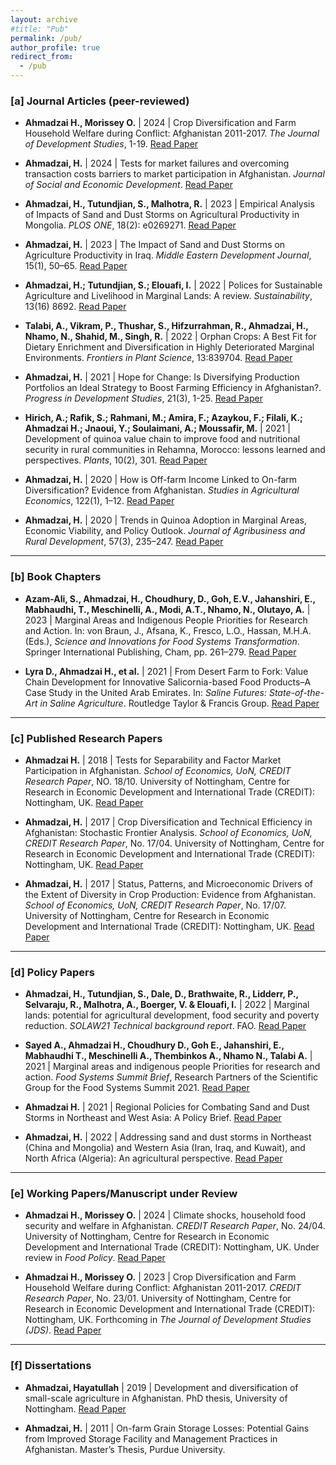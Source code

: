 ```yaml
---
layout: archive
#title: "Pub"
permalink: /pub/
author_profile: true
redirect_from:
  - /pub
---
```


### [a] Journal Articles (peer-reviewed)

- **Ahmadzai H., Morissey O.** | 2024 | Crop Diversification and Farm Household Welfare during Conflict: Afghanistan 2011-2017. *The Journal of Development Studies*, 1-19. [Read Paper](https://doi.org/10.1080/00220388.2024.2404576)

- **Ahmadzai, H.** | 2024 | Tests for market failures and overcoming transaction costs barriers to market participation in Afghanistan. *Journal of Social and Economic Development*. [Read Paper](https://doi.org/10.1007/s40847-024-00364-2)

- **Ahmadzai, H., Tutundjian, S., Malhotra, R.** | 2023 | Empirical Analysis of Impacts of Sand and Dust Storms on Agricultural Productivity in Mongolia. *PLOS ONE*, 18(2): e0269271. [Read Paper](https://doi.org/10.1371/journal.pone.0269271)

- **Ahmadzai, H.** | 2023 | The Impact of Sand and Dust Storms on Agriculture Productivity in Iraq. *Middle Eastern Development Journal*, 15(1), 50–65. [Read Paper](https://doi.org/10.1080/17938120.2023.2166748)

- **Ahmadzai, H.; Tutundjian, S.; Elouafi, I.** | 2022 | Polices for Sustainable Agriculture and Livelihood in Marginal Lands: A review. *Sustainability*, 13(16) 8692. [Read Paper](https://doi.org/10.3390/su13168692)

- **Talabi, A., Vikram, P., Thushar, S., Hifzurrahman, R., Ahmadzai, H., Nhamo, N., Shahid, M., Singh, R.** | 2022 | Orphan Crops: A Best Fit for Dietary Enrichment and Diversification in Highly Deteriorated Marginal Environments. *Frontiers in Plant Science*, 13:839704. [Read Paper](https://doi.org/10.3389/fpls.2022.839704)

- **Ahmadzai, H.** | 2021 | Hope for Change: Is Diversifying Production Portfolios an Ideal Strategy to Boost Farming Efficiency in Afghanistan?. *Progress in Development Studies*, 21(3), 1-25. [Read Paper](https://doi.org/10.1177/14649934211031745)

- **Hirich, A.; Rafik, S.; Rahmani, M.; Amira, F.; Azaykou, F.; Filali, K.; Ahmadzai H.; Jnaoui, Y.; Soulaimani, A.; Moussafir, M.** | 2021 | Development of quinoa value chain to improve food and nutritional security in rural communities in Rehamna, Morocco: lessons learned and perspectives. *Plants*, 10(2), 301. [Read Paper](https://doi.org/10.3390/plants10020301)

- **Ahmadzai, H.** | 2020 | How is Off-farm Income Linked to On-farm Diversification? Evidence from Afghanistan. *Studies in Agricultural Economics*, 122(1), 1–12. [Read Paper](https://doi.org/10.7896/j.2010)

- **Ahmadzai, H.** | 2020 | Trends in Quinoa Adoption in Marginal Areas, Economic Viability, and Policy Outlook. *Journal of Agribusiness and Rural Development*, 57(3), 235–247. [Read Paper](https://doi.org/10.17306/J.JARD.2020.01351)

---

### [b] Book Chapters

- **Azam-Ali, S., Ahmadzai, H., Choudhury, D., Goh, E.V., Jahanshiri, E., Mabhaudhi, T., Meschinelli, A., Modi, A.T., Nhamo, N., Olutayo, A.** | 2023 | Marginal Areas and Indigenous People Priorities for Research and Action. In: von Braun, J., Afsana, K., Fresco, L.O., Hassan, M.H.A. (Eds.), *Science and Innovations for Food Systems Transformation*. Springer International Publishing, Cham, pp. 261–279. [Read Paper](https://doi.org/10.1007/978-3-031-15703-5_14)

- **Lyra D., Ahmadzai H., et al.** | 2021 | From Desert Farm to Fork: Value Chain Development for Innovative Salicornia-based Food Products–A Case Study in the United Arab Emirates. In: *Saline Futures: State-of-the-Art in Saline Agriculture*. Routledge Taylor & Francis Group. [Read Paper](https://doi.org/10.1201/9781003112327-11)

---

### [c] Published Research Papers

- **Ahmadzai H.** | 2018 | Tests for Separability and Factor Market Participation in Afghanistan. *School of Economics, UoN, CREDIT Research Paper*, NO. 18/10. University of Nottingham, Centre for Research in Economic Development and International Trade (CREDIT): Nottingham, UK. [Read Paper](https://doi.org/10.1093/surveys/cff6sdf)

- **Ahmadzai, H.** | 2017 | Crop Diversification and Technical Efficiency in Afghanistan: Stochastic Frontier Analysis. *School of Economics, UoN, CREDIT Research Paper*, No. 17/04. University of Nottingham, Centre for Research in Economic Development and International Trade (CREDIT): Nottingham, UK. [Read Paper](https://doi.org/10.1017/a556sdf)

- **Ahmadzai, H.** | 2017 | Status, Patterns, and Microeconomic Drivers of the Extent of Diversity in Crop Production: Evidence from Afghanistan. *School of Economics, UoN, CREDIT Research Paper*, No. 17/07. University of Nottingham, Centre for Research in Economic Development and International Trade (CREDIT): Nottingham, UK. [Read Paper](https://doi.org/10.1038/5vnd9f3)

---

### [d] Policy Papers

- **Ahmadzai, H., Tutundjian, S., Dale, D., Brathwaite, R., Lidderr, P., Selvaraju, R., Malhotra, A., Boerger, V. & Elouafi, I.** | 2022 | Marginal lands: potential for agricultural development, food security and poverty reduction. *SOLAW21 Technical background report*. FAO. [Read Paper](https://doi.org/10.4060/cc2838en)

- **Sayed A., Ahmadzai H., Choudhury D., Goh E., Jahanshiri, E., Mabhaudhi T., Meschinelli A., Thembinkos A., Nhamo N., Talabi A.** | 2021 | Marginal areas and indigenous people Priorities for research and action. *Food Systems Summit Brief*, Research Partners of the Scientific Group for the Food Systems Summit 2021. [Read Paper](https://doi.org/10.48565/fd4f-rk35)

- **Ahmadzai H.** | 2021 | Regional Policies for Combating Sand and Dust Storms in Northeast and West Asia: A Policy Brief. [Read Paper](https://doi.org/10.1145/policy-brief-sandstorms)

- **Ahmadzai, H.** | 2022 | Addressing sand and dust storms in Northeast (China and Mongolia) and Western Asia (Iran, Iraq, and Kuwait), and North Africa (Algeria): An agricultural perspective. [Read Paper](https://doi.org/10.1186/s41389-022-00306)

---

### [e] Working Papers/Manuscript under Review

- **Ahmadzai H., Morissey O.** | 2024 | Climate shocks, household food security and welfare in Afghanistan. *CREDIT Research Paper*, No. 24/04. University of Nottingham, Centre for Research in Economic Development and International Trade (CREDIT): Nottingham, UK. Under review in *Food Policy*. [Read Paper](https://doi.org/10.1016/j.foodpol.2024.104195)

- **Ahmadzai H., Morissey O.** | 2023 | Crop Diversification and Farm Household Welfare during Conflict: Afghanistan 2011-2017. *CREDIT Research Paper*, No. 23/01. University of Nottingham, Centre for Research in Economic Development and International Trade (CREDIT): Nottingham, UK. Forthcoming in *The Journal of Development Studies (JDS)*. [Read Paper](https://doi.org/10.1080/00220388.2023.2456876)

---

### [f] Dissertations

- **Ahmadzai, Hayatullah** | 2019 | Development and diversification of small-scale agriculture in Afghanistan. PhD thesis, University of Nottingham. [Read Paper](https://doi.org/10.108)
  
- **Ahmadzai, H.** | 2011 | On-farm Grain Storage Losses: Potential Gains from Improved Storage Facility and Management Practices in Afghanistan. Master’s Thesis, Purdue University.


